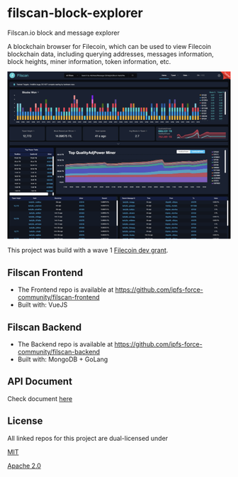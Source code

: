 # filscan-block-explorer
Filscan.io block and message explorer

A blockchain browser for Filecoin, which can be used to view Filecoin blockchain data, including querying addresses, messages information, block heights, miner information, token information, etc.



![Filscan screenshot](filscan.jpg)

This project was build with a wave 1 [Filecoin dev grant](https://github.com/filecoin-project/devgrants#filecoin-devgrants).

## Filscan Frontend

- The Frontend repo is available at https://github.com/ipfs-force-community/filscan-frontend
- Built with: VueJS

## Filscan Backend

- The Backend repo is available at https://github.com/ipfs-force-community/filscan-backend
- Built with: MongoDB + GoLang

## API Document
Check document [here](https://github.com/ipfs-force-community/filscan-backend/blob/master/Filscan_Interface_v1.0.md)

## License
All linked repos for this project are dual-licensed under

[MIT](https://github.com/filecoin-project/lotus/blob/master/LICENSE-MIT)

[Apache 2.0](https://github.com/filecoin-project/lotus/blob/master/LICENSE-APACHE)
